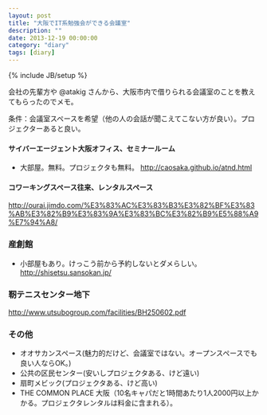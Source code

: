 ```yaml
---
layout: post
title: "大阪でIT系勉強会ができる会議室"
description: ""
date: 2013-12-19 00:00:00
category: "diary"
tags: [diary]
---
```

{% include JB/setup %}

会社の先輩方や @atakig さんから、大阪市内で借りられる会議室のことを教えてもらったのでメモ。

条件：会議室スペースを希望（他の人の会話が聞こえてこない方が良い）。プロジェクターあると良い。

#### サイバーエージェント大阪オフィス、セミナールーム

- 大部屋。無料。プロジェクタも無料。
<a href="http://caosaka.github.io/atnd.html">http://caosaka.github.io/atnd.html</a>

#### コワーキングスペース往来、レンタルスペース

<a href="http://ourai.jimdo.com/%E3%83%AC%E3%83%B3%E3%82%BF%E3%83%AB%E3%82%B9%E3%83%9A%E3%83%BC%E3%82%B9%E5%88%A9%E7%94%A8/"
target="_blank">http://ourai.jimdo.com/%E3%83%AC%E3%83%B3%E3%82%BF%E3%83%AB%E3%82%B9%E3%83%9A%E3%83%BC%E3%82%B9%E5%88%A9%E7%94%A8/</a>

### 産創館

- 小部屋もあり。けっこう前から予約しないとダメらしい。
<a href="http://shisetsu.sansokan.jp/">http://shisetsu.sansokan.jp/</a>

### 靭テニスセンター地下

<a href="http://www.utsubogroup.com/facilities/BH250602.pdf">http://www.utsubogroup.com/facilities/BH250602.pdf</a>

### その他

- オオサカンスペース(魅力的だけど、会議室ではない。オープンスペースでも良い人ならOK。)
- 公共の区民センター(安いしプロジェクタある、けど遠い)
- 扇町メビック(プロジェクタある、けど高い)
- THE COMMON PLACE 大阪（10名キャパだと1時間あたり1人2000円以上かかる。プロジェクタレンタルは料金に含まれる）。

